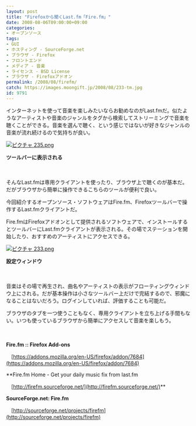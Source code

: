 ```yaml
---
layout: post
title: "Firefoxから聞くLast.fm「Fire.fm」"
date: 2008-08-06T09:00:00+09:00
categories:
- オープンソース
tags: 
- GUI
- ホスティング - SourceForge.net
- ブラウザ - Firefox
- フロントエンド
- メディア - 音楽
- ライセンス - BSD License
- ブラウザ - Firefoxアドオン
permalink: /2008/08/firefm/
catch: https://images.moongift.jp/2008/08/233-tm.jpg
id: 9791
---
```

インターネットを使って音楽を楽しみたいならお勧めなのがLast.fmだ。似たようなアーティストや音楽のジャンルをタグから検索してストリーミングで音楽を聴くことができる。音楽を選んで聴く、という感じではないが好きなジャンルの音楽が流れ続けるので気持ちが良い。

  

[![ピクチャ 235.png](https://images.moongift.jp/2008/08/235-tm.jpg)](https://images.moongift.jp/2008/08/235.jpg)  
  
**ツールバーに表示される**

  

　

  

そんなLast.fmは専用クライアントを使ったり、ブラウザ上で聴くのが基本だ。だがブラウザから簡単に操作できるこちらのツールが便利で良い。

  

今回紹介するオープンソース・ソフトウェアはFire.fm、Firefoxツールバーで操作するLast.fmクライアントだ。

  
  
<!--more-->  

Fire.fmはFirefoxアドオンとして提供されるソフトウェアで、インストールするとツールバーにLast.fmクライアントが表示される。その場でステーションを開始したり、おすすめのアーティストにアクセスできる。

  

[![ピクチャ 233.png](https://images.moongift.jp/2008/08/233-tm.jpg)](https://images.moongift.jp/2008/08/233.jpg)  
  
**設定ウィンドウ**

  

　

  

音楽はその場で再生され、曲名やアーティストの表示がフローティングウィンドウ上にされる。だが基本操作は小さなツールバー上だけで完結するので、邪魔になることはないだろう。ログインしていれば、評価することも可能だ。

  

ブラウザのタブを一つ使うこともなく、専用クライアントを立ち上げる手間もない。いつも使っているブラウザから簡単にアクセスして音楽を楽しもう。

  

　

  

**Fire.fm :: Firefox Add-ons**  
  
　[https://addons.mozilla.org/en-US/firefox/addon/7684](https://addons.mozilla.org/en-US/firefox/addon/7684)

  

**Fire.fm Home - Get your daily music fix from last.fm  
  
　[http://firefm.sourceforge.net/](http://firefm.sourceforge.net/)**

  

**SourceForge.net: Fire.fm**  
  
　[http://sourceforge.net/projects/firefm](http://sourceforge.net/projects/firefm)

  
